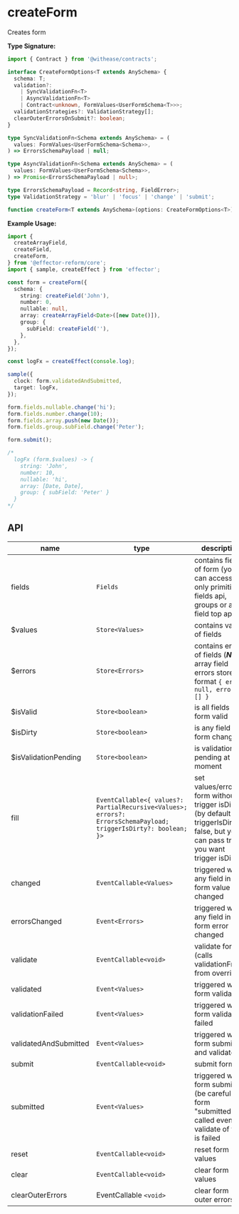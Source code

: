 # createForm

Creates form

**Type Signature:**

```ts
import { Contract } from '@withease/contracts';

interface CreateFormOptions<T extends AnySchema> {
  schema: T;
  validation?:
    | SyncValidationFn<T>
    | AsyncValidationFn<T>
    | Contract<unknown, FormValues<UserFormSchema<T>>>;
  validationStrategies?: ValidationStrategy[];
  clearOuterErrorsOnSubmit?: boolean;
}

type SyncValidationFn<Schema extends AnySchema> = (
  values: FormValues<UserFormSchema<Schema>>,
) => ErrorsSchemaPayload | null;

type AsyncValidationFn<Schema extends AnySchema> = (
  values: FormValues<UserFormSchema<Schema>>,
) => Promise<ErrorsSchemaPayload | null>;

type ErrorsSchemaPayload = Record<string, FieldError>;
type ValidationStrategy = 'blur' | 'focus' | 'change' | 'submit';

function createForm<T extends AnySchema>(options: CreateFormOptions<T>);
```

**Example Usage:**

```ts
import {
  createArrayField,
  createField,
  createForm,
} from '@effector-reform/core';
import { sample, createEffect } from 'effector';

const form = createForm({
  schema: {
    string: createField('John'),
    number: 0,
    nullable: null,
    array: createArrayField<Date>([new Date()]),
    group: {
      subField: createField(''),
    },
  },
});

const logFx = createEffect(console.log);

sample({
  clock: form.validatedAndSubmitted,
  target: logFx,
});

form.fields.nullable.change('hi');
form.fields.number.change(10);
form.fields.array.push(new Date());
form.fields.group.subField.change('Peter');

form.submit();

/*
  logFx (form.$values) -> {
    string: 'John',
    number: 10,
    nullable: 'hi',
    array: [Date, Date],
    group: { subField: 'Peter' }
  }
*/
```

## API

| name                  | type                                                                                                              | description                                                                                                                               |
| --------------------- | ----------------------------------------------------------------------------------------------------------------- | ----------------------------------------------------------------------------------------------------------------------------------------- |
| fields                | `Fields`                                                                                                        | contains fields of form (you can access only primitive fields api, groups or array field top api                                          |
| $values               | `Store<Values>`                                                                                                 | contains values of fields                                                                                                                 |
| $errors               | `Store<Errors>`                                                                                                 | contains errors of fields (**_Note:_** array field errors stored in format `{ error: null, errors: [] }`                        |
| $isValid              | `Store<boolean>`                                                                                                | is all fields in form valid                                                                                                               |
| $isDirty              | `Store<boolean>`                                                                                                | is any field of form changed                                                                                                              |
| $isValidationPending  | `Store<boolean>`                                                                                                | is validation pending at the moment                                                                                                       |
| fill                  | `EventCallable<{ values?: PartialRecursive<Values>; errors?: ErrorsSchemaPayload; triggerIsDirty?: boolean; }>` | set values/errors of form without trigger isDirty (by default triggerIsDirty = false, but you can pass true if you want trigger isDirty) |
| changed               | `EventCallable<Values>`                                                                                         | triggered when any field in form value changed                                                                                            |
| errorsChanged         | `Event<Errors>`                                                                                                 | triggered when any field in form error changed                                                                                            |
| validate              | `EventCallable<void>`                                                                                           | validate form (calls validationFn from overrides)                                                                                         |
| validated             | `Event<Values>`                                                                                                 | triggered when form validated                                                                                                             |
| validationFailed      | `Event<Values>`                                                                                                 | triggered when form validation failed                                                                                                     |
| validatedAndSubmitted | `Event<Values>`                                                                                                 | triggered when form submitted and validated                                                                                               |
| submit                | `EventCallable<void>`                                                                                           | submit form                                                                                                                               |
| submitted             | `Event<Values>`                                                                                                 | triggered when form submitted (be careful: form "submitted" called even if validate of form is failed                                     |
| reset                 | `EventCallable<void>`                                                                                           | reset form values                                                                                                                         |
| clear                 | `EventCallable<void>`                                                                                           | clear form values                                                                                                                         |
| clearOuterErrors      | EventCallable ``<void>``                                                                                          | clear form outer errors                                                                                                                   |
